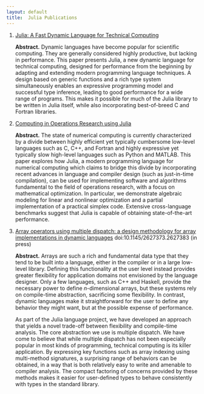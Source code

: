 ```yaml
---
layout: default
title:  Julia Publications
---
```


1. [Julia: A Fast Dynamic Language for Technical Computing](http://arxiv.org/abs/1209.5145)

    **Abstract.** Dynamic languages have become popular for scientific computing. They
    are generally considered highly productive, but lacking in
    performance. This paper presents Julia, a new dynamic language for
    technical computing, designed for performance from the beginning by
    adapting and extending modern programming language techniques. A
    design based on generic functions and a rich type system
    simultaneously enables an expressive programming model and successful
    type inference, leading to good performance for a wide range of
    programs. This makes it possible for much of the Julia library to be
    written in Julia itself, while also incorporating best-of-breed C and
    Fortran libraries.

2. [Computing in Operations Research using Julia](http://arxiv.org/abs/1312.1431)

    **Abstract.** The state of numerical computing is currently characterized by a
    divide between highly efficient yet typically cumbersome low-level
    languages such as C, C++, and Fortran and highly expressive yet
    typically slow high-level languages such as Python and MATLAB. This
    paper explores how Julia, a modern programming language for numerical
    computing which claims to bridge this divide by incorporating recent
    advances in language and compiler design (such as just-in-time
    compilation), can be used for implementing software and algorithms
    fundamental to the field of operations research, with a focus on
    mathematical optimization. In particular, we demonstrate algebraic
    modeling for linear and nonlinear optimization and a partial
    implementation of a practical simplex code. Extensive cross-language
    benchmarks suggest that Julia is capable of obtaining state-of-the-art
    performance.

3. [Array operators using multiple dispatch: a design methodology for array implementations in dynamic languages](http://arxiv.org/abs/1407.3845) doi:10.1145/2627373.2627383 (in press)

    **Abstract.** Arrays are such a rich and fundamental data type that they tend to be built into a language, either in the compiler or in a large low-level library. Defining this functionality at the user level instead provides greater flexibility for application domains not envisioned by the language designer. Only a few languages, such as C++ and Haskell, provide the necessary power to define $n$-dimensional arrays, but these systems rely on compile-time abstraction, sacrificing some flexibility. In contrast, dynamic languages make it straightforward for the user to define any behavior they might want, but at the possible expense of performance.
    
    As part of the Julia language project, we have developed an approach that yields a novel trade-off between flexibility and compile-time analysis. The core abstraction we use is multiple dispatch. We have come to believe that while multiple dispatch has not been especially popular in most kinds of programming, technical computing is its killer application. By expressing key functions such as array indexing using multi-method signatures, a surprising range of behaviors can be obtained, in a way that is both relatively easy to write and amenable to compiler analysis. The compact factoring of concerns provided by these methods makes it easier for user-defined types to behave consistently with types in the standard library.
